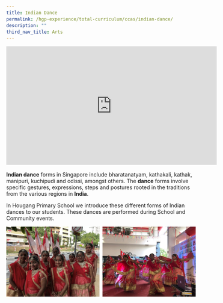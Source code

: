 ```yaml
---
title: Indian Dance
permalink: /hgp-experience/total-curriculum/ccas/indian-dance/
description: ""
third_nav_title: Arts
---
```


<iframe width="560" height="315" src="https://www.youtube.com/embed/KNgzRLhWoWs" title="Indian Dance CCA Showcase" frameborder="0" allow="accelerometer; autoplay; clipboard-write; encrypted-media; gyroscope; picture-in-picture" allowfullscreen></iframe>
<p><strong>Indian dance</strong>&nbsp;forms in Singapore include bharatanatyam, kathakali, kathak, manipuri, kuchipudi and odissi, amongst others. The&nbsp;<strong>dance</strong>&nbsp;forms involve specific gestures, expressions, steps and postures rooted in the traditions from the various regions in&nbsp;<strong>India</strong>.</p>
<p>In Hougang Primary School we introduce these different forms of Indian dances to our students. These dances are performed during School and Community events.</p>
<img src="/images/id.png">